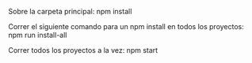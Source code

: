Sobre la carpeta principal:
npm install

Correr el siguiente comando para un npm install en todos los proyectos:
npm run install-all

Correr todos los proyectos a la vez:
npm start
